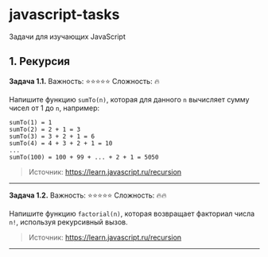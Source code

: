 # javascript-tasks
Задачи для изучающих JavaScript

## 1. Рекурсия

**Задача 1.1.** 
Важность: :star::star::star::star::star:
Сложность: :fire:

Напишите функцию ```sumTo(n)```, которая для данного ```n``` вычисляет сумму чисел от 1 до ```n```, например:

```
sumTo(1) = 1
sumTo(2) = 2 + 1 = 3
sumTo(3) = 3 + 2 + 1 = 6
sumTo(4) = 4 + 3 + 2 + 1 = 10
...
sumTo(100) = 100 + 99 + ... + 2 + 1 = 5050
```

> Источник: https://learn.javascript.ru/recursion

---

**Задача 1.2.**
Важность: :star::star::star::star::star:
Сложность: :fire::fire:

Напишите функцию ```factorial(n)```, которая возвращает факториал числа ```n!```, используя рекурсивный вызов.

> Источник: https://learn.javascript.ru/recursion

---
